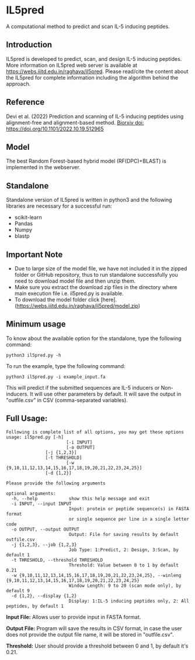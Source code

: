 # **IL5pred**
A computational method to predict and scan IL-5 inducing peptides.
## Introduction
IL5pred is developed to predict, scan, and design IL-5 inducing peptides. More information on IL5pred web server is available at https://webs.iiitd.edu.in/raghava/il5pred. Please read/cite the content about the IL5pred for complete information including the algorithm behind the approach. 

## Reference
Devi et al. (2022) Prediction and scanning of IL-5 inducing peptides using alignment-free and alignment-based method. <a href="https://doi.org/10.1101/2022.10.19.512965">Biorxiv doi: https://doi.org/10.1101/2022.10.19.512965 </a> 
## Model
The best Random Forest-based hybrid model (RF(DPC)+BLAST) is implemented in the webserver. 

## Standalone
Standalone version of IL5pred is written in python3 and the following libraries are necessary for a successful run:
- scikit-learn
- Pandas
- Numpy
- blastp

## Important Note
- Due to large size of the model file, we have not included it in the zipped folder or GitHub repository, thus to run standalone successfully you need to download model file and then unzip them.
- Make sure you extract the download zip files in the directory where main execution file i.e. il5pred.py is available.
- To download the model folder click [here].(https://webs.iiitd.edu.in/raghava/il5pred/model.zip)

## Minimum usage
To know about the available option for the standalone, type the following command:
```
python3 il5pred.py -h
```
To run the example, type the following command:
```
python3 il5pred.py -i example_input.fa
```
This will predict if the submitted sequences are IL-5 inducers or Non-inducers. It will use other parameters by default. It will save the output in "outfile.csv" in CSV (comma-separated variables).

## Full Usage: 
```
Following is complete list of all options, you may get these options
usage: il5pred.py [-h] 
                       [-i INPUT]
                       [-o OUTPUT]
		       [-j {1,2,3}]
		       [-t THRESHOLD]
                       [-w {9,10,11,12,13,14,15,16,17,18,19,20,21,22,23,24,25}]
		       [-d {1,2}]
```
```
Please provide the following arguments

optional arguments:
  -h, --help            show this help message and exit
  -i INPUT, --input INPUT
                        Input: protein or peptide sequence(s) in FASTA format
                        or single sequence per line in a single letter code
  -o OUTPUT, --output OUTPUT
                        Output: File for saving results by default outfile.csv
  -j {1,2,3}, --job {1,2,3}
                        Job Type: 1:Predict, 2: Design, 3:Scan, by default 1
  -t THRESHOLD, --threshold THRESHOLD
                        Threshold: Value between 0 to 1 by default 0.21
  -w {9,10,11,12,13,14,15,16,17,18,19,20,21,22,23,24,25}, --winleng {9,10,11,12,13,14,15,16,17,18,19,20,21,22,23,24,25}
                        Window Length: 9 to 20 (scan mode only), by default 9
  -d {1,2}, --display {1,2}
                        Display: 1:IL-5 inducing peptides only, 2: All peptides, by default 1
```

**Input File:** Allows user to provide input in FASTA format.

**Output File:** Program will save the results in CSV format, in case the user does not provide the output file name, it will be stored in "outfile.csv".

**Threshold:** User should provide a threshold between 0 and 1, by default it's 0.21.
